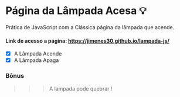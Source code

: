 # Página da Lâmpada Acesa 💡
Prática de JavaScript com a Clássica página da lâmpada que acende. 
#### Link de acesso a página: https://jimenes30.github.io/lampada-js/
- [X] A Lâmpada Acende
- [X] A Lâmpada Apaga
### Bônus
  >>> A lampada pode quebrar !
